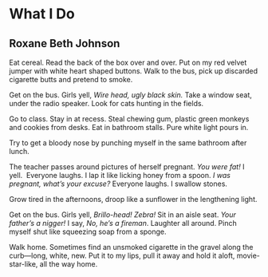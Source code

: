 # What I Do
## Roxane Beth Johnson
Eat cereal. Read the back of the box over and over. Put on my red velvet
jumper with white heart shaped buttons. Walk to the bus, pick up discarded
cigarette butts and pretend to smoke.

Get on the bus. Girls yell, _Wire head, ugly black skin._ Take a window seat,
under the radio speaker. Look for cats hunting in the fields.

Go to class. Stay in at recess. Steal chewing gum, plastic green monkeys and
cookies from desks. Eat in bathroom stalls. Pure white light pours in.

Try to get a bloody nose by punching myself in the same bathroom after lunch.

The teacher passes around pictures of herself pregnant. _You were_ _fat!_ I
yell.  Everyone laughs. I lap it like licking honey from a spoon. _I was
pregnant, what’s your excuse?_ Everyone laughs. I swallow stones.

Grow tired in the afternoons, droop like a sunflower in the lengthening light.

Get on the bus. Girls yell, _Brillo-head! Zebra!_ Sit in an aisle seat. _Your
father’s a nigger!_ I say, _No, he’s a fireman_. Laughter all around. Pinch
myself shut like squeezing soap from a sponge.

Walk home. Sometimes find an unsmoked cigarette in the gravel along the
curb—long, white, new. Put it to my lips, pull it away and hold it aloft,
movie-star-like, all the way home.